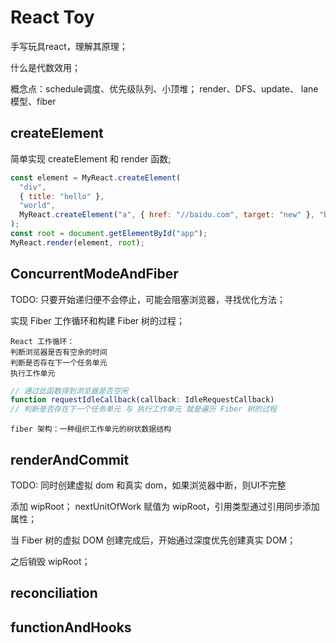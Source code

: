 # React Toy

手写玩具react，理解其原理；

什么是代数效用；

概念点：schedule调度、优先级队列、小顶堆；
render、DFS、update、
lane模型、fiber

## createElement

简单实现 createElement 和 render 函数;

```js
const element = MyReact.createElement(
  "div",
  { title: "hello" },
  "world",
  MyReact.createElement("a", { href: "//baidu.com", target: "new" }, "baidu")
);
const root = document.getElementById("app");
MyReact.render(element, root);
```

## ConcurrentModeAndFiber

TODO: 只要开始递归便不会停止，可能会阻塞浏览器，寻找优化方法；

实现 Fiber 工作循环和构建 Fiber 树的过程；

```TextPlain
React 工作循环：
判断浏览器是否有空余的时间
判断是否存在下一个任务单元
执行工作单元
```

```js
// 通过此函数得到浏览器是否空闲
function requestIdleCallback(callback: IdleRequestCallback)
// 判断是否存在下一个任务单元 与 执行工作单元 就是遍历 Fiber 树的过程
```

```TextPlain
fiber 架构：一种组织工作单元的树状数据结构
```

## renderAndCommit

TODO: 同时创建虚拟 dom 和真实 dom，如果浏览器中断，则UI不完整

添加 wipRoot； nextUnitOfWork 赋值为 wipRoot，引用类型通过引用同步添加属性；

当 Fiber 树的虚拟 DOM 创建完成后，开始通过深度优先创建真实 DOM；

之后销毁 wipRoot；

## reconciliation

## functionAndHooks
